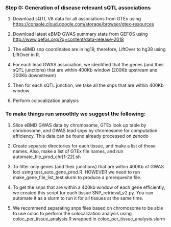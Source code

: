 ### Step 0: Generation of disease relevant sQTL associations

1. Download sQTL V8 data for all associations from GTEx using https://console.cloud.google.com/storage/browser/gtex-resources

2. Download latest eBMD GWAS summary stats from GEFOS using http://www.gefos.org/?q=content/data-release-2018

3. The eBMD snp coordinates are in hg19, therefore, LiftOver to hg38 using LiftOver in R. 

4. For each lead GWAS association, we identified that the genes (and their sQTL junctions) that are within 400Kb window (200Kb upstream and 200Kb downstream)

5. Then for each sQTL junction, we take all the snps that are within 400Kb window

6. Perform colocalization analysis

### To make things run smoothly we suggest the following: 

1. Slice eBMD GWAS data by chromosome, GTEx look up table by chromosome, and GWAS lead snps by chromosome for computation efficiency. This data can be found already processed on zenodo

2. Create separate directories for each tissue, and make a list of those names. Also, make a list of GTEx file names, and run automate_file_prod_chr[1-22].sh 

3. To filter only genes (and their junctions) that are within 400Kb of GWAS loci using test_auto_gene_prod.R. HOWEVER we need to run make_gene_file_list_test.slurm to produce a prerequesite file.

4. To get the snps that are within a 400kb window of each gene efficiently, we created this script for each tissue SNP_retrieval_v2.py. You can automate it as a slurm to run it for all tissues at the same time. 

5. We recommend separating snps files based on chromosome to be able to use coloc to perform the colocalization analysis using coloc_per_tissue_analysis.R wrapped in coloc_per_tissue_analysis.slurm


